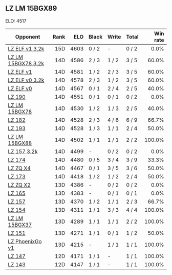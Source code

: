 ## LZ LM 15BGX89 ##

ELO: 4517

Opponent | Rank | ELO | Black | Write | Total | Win rate
---------|-----:|----:|-------|-------|-------|-------:
[LZ ELF v1 3.2k](LZ%20ELF%20v1%203.2k.md) | 15D | 4603 | 0 / 2 | - | 0 / 2 | 0.0%
[LZ LM 15BGX78 3.2k](LZ%20LM%2015BGX78%203.2k.md) | 14D | 4586 | 2 / 3 | 1 / 2 | 3 / 5 | 60.0%
[LZ ELF v1](LZ%20ELF%20v1.md) | 14D | 4581 | 1 / 2 | 2 / 3 | 3 / 5 | 60.0%
[LZ ELF v0 3.2k](LZ%20ELF%20v0%203.2k.md) | 14D | 4578 | 2 / 3 | 1 / 2 | 3 / 5 | 60.0%
[LZ ELF v0](LZ%20ELF%20v0.md) | 14D | 4567 | 0 / 1 | 2 / 4 | 2 / 5 | 40.0%
[LZ 190](LZ%20190.md) | 14D | 4551 | 0 / 1 | 0 / 1 | 0 / 2 | 0.0%
[LZ LM 15BGX78](LZ%20LM%2015BGX78.md) | 14D | 4530 | 1 / 2 | 1 / 3 | 2 / 5 | 40.0%
[LZ 182](LZ%20182.md) | 14D | 4528 | 2 / 3 | 4 / 6 | 6 / 9 | 66.7%
[LZ 193](LZ%20193.md) | 14D | 4528 | 1 / 3 | 1 / 1 | 2 / 4 | 50.0%
[LZ LM 15BGX88](LZ%20LM%2015BGX88.md) | 14D | 4502 | 1 / 1 | 1 / 1 | 2 / 2 | 100.0%
[LZ 157 3.2k](LZ%20157%203.2k.md) | 14D | 4499 | - | 0 / 2 | 0 / 2 | 0.0%
[LZ 174](LZ%20174.md) | 14D | 4480 | 0 / 5 | 3 / 4 | 3 / 9 | 33.3%
[LZ ZQ X4](LZ%20ZQ%20X4.md) | 14D | 4467 | 0 / 1 | 3 / 5 | 3 / 6 | 50.0%
[LZ 173](LZ%20173.md) | 14D | 4418 | 1 / 2 | 1 / 2 | 2 / 4 | 50.0%
[LZ ZQ X2](LZ%20ZQ%20X2.md) | 13D | 4386 | - | 0 / 2 | 0 / 2 | 0.0%
[LZ 165](LZ%20165.md) | 13D | 4383 | - | 0 / 1 | 0 / 1 | 0.0%
[LZ 157](LZ%20157.md) | 13D | 4370 | 1 / 2 | 1 / 1 | 2 / 3 | 66.7%
[LZ 154](LZ%20154.md) | 13D | 4311 | 1 / 1 | 3 / 3 | 4 / 4 | 100.0%
[LZ LM 15BGX37](LZ%20LM%2015BGX37.md) | 13D | 4289 | 1 / 1 | 1 / 1 | 2 / 2 | 100.0%
[LZ 151](LZ%20151.md) | 13D | 4271 | 1 / 1 | 0 / 1 | 1 / 2 | 50.0%
[LZ PhoenixGo v1](LZ%20PhoenixGo%20v1.md) | 13D | 4215 | - | 1 / 1 | 1 / 1 | 100.0%
[LZ 147](LZ%20147.md) | 12D | 4171 | 1 / 1 | - | 1 / 1 | 100.0%
[LZ 143](LZ%20143.md) | 12D | 4147 | 1 / 1 | - | 1 / 1 | 100.0%
